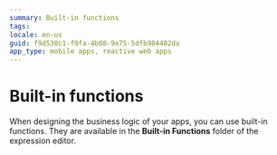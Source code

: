```yaml
---
summary: Built-in functions
tags:
locale: en-us
guid: f9d530c1-f9fa-4b08-9e75-5dfb984402da
app_type: mobile apps, reactive web apps
---
```

# Built-in functions

When designing the business logic of your apps, you can use built-in functions. They are available in the **Built-in Functions** folder of the expression editor.
